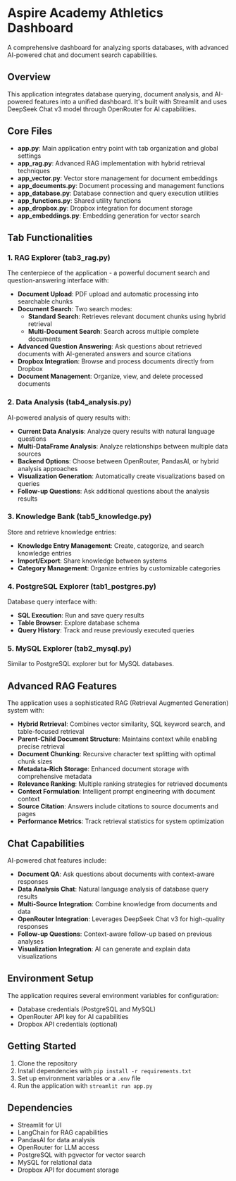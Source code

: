 # Aspire Academy Athletics Dashboard

A comprehensive dashboard for analyzing sports databases, with advanced AI-powered chat and document search capabilities.

## Overview

This application integrates database querying, document analysis, and AI-powered features into a unified dashboard. It's built with Streamlit and uses DeepSeek Chat v3 model through OpenRouter for AI capabilities.

## Core Files

- **app.py**: Main application entry point with tab organization and global settings
- **app_rag.py**: Advanced RAG implementation with hybrid retrieval techniques
- **app_vector.py**: Vector store management for document embeddings
- **app_documents.py**: Document processing and management functions
- **app_database.py**: Database connection and query execution utilities
- **app_functions.py**: Shared utility functions
- **app_dropbox.py**: Dropbox integration for document storage
- **app_embeddings.py**: Embedding generation for vector search

## Tab Functionalities

### 1. RAG Explorer (tab3_rag.py)

The centerpiece of the application - a powerful document search and question-answering interface with:

- **Document Upload**: PDF upload and automatic processing into searchable chunks
- **Document Search**: Two search modes:
  - **Standard Search**: Retrieves relevant document chunks using hybrid retrieval
  - **Multi-Document Search**: Search across multiple complete documents
- **Advanced Question Answering**: Ask questions about retrieved documents with AI-generated answers and source citations
- **Dropbox Integration**: Browse and process documents directly from Dropbox
- **Document Management**: Organize, view, and delete processed documents

### 2. Data Analysis (tab4_analysis.py)

AI-powered analysis of query results with:

- **Current Data Analysis**: Analyze query results with natural language questions
- **Multi-DataFrame Analysis**: Analyze relationships between multiple data sources
- **Backend Options**: Choose between OpenRouter, PandasAI, or hybrid analysis approaches
- **Visualization Generation**: Automatically create visualizations based on queries
- **Follow-up Questions**: Ask additional questions about the analysis results

### 3. Knowledge Bank (tab5_knowledge.py)

Store and retrieve knowledge entries:

- **Knowledge Entry Management**: Create, categorize, and search knowledge entries
- **Import/Export**: Share knowledge between systems
- **Category Management**: Organize entries by customizable categories

### 4. PostgreSQL Explorer (tab1_postgres.py)

Database query interface with:

- **SQL Execution**: Run and save query results
- **Table Browser**: Explore database schema
- **Query History**: Track and reuse previously executed queries

### 5. MySQL Explorer (tab2_mysql.py)

Similar to PostgreSQL explorer but for MySQL databases.

## Advanced RAG Features

The application uses a sophisticated RAG (Retrieval Augmented Generation) system with:

- **Hybrid Retrieval**: Combines vector similarity, SQL keyword search, and table-focused retrieval
- **Parent-Child Document Structure**: Maintains context while enabling precise retrieval
- **Document Chunking**: Recursive character text splitting with optimal chunk sizes
- **Metadata-Rich Storage**: Enhanced document storage with comprehensive metadata
- **Relevance Ranking**: Multiple ranking strategies for retrieved documents
- **Context Formulation**: Intelligent prompt engineering with document context
- **Source Citation**: Answers include citations to source documents and pages
- **Performance Metrics**: Track retrieval statistics for system optimization

## Chat Capabilities

AI-powered chat features include:

- **Document QA**: Ask questions about documents with context-aware responses
- **Data Analysis Chat**: Natural language analysis of database query results
- **Multi-Source Integration**: Combine knowledge from documents and data
- **OpenRouter Integration**: Leverages DeepSeek Chat v3 for high-quality responses
- **Follow-up Questions**: Context-aware follow-up based on previous analyses
- **Visualization Integration**: AI can generate and explain data visualizations

## Environment Setup

The application requires several environment variables for configuration:

- Database credentials (PostgreSQL and MySQL)
- OpenRouter API key for AI capabilities
- Dropbox API credentials (optional)

## Getting Started

1. Clone the repository
2. Install dependencies with `pip install -r requirements.txt`
3. Set up environment variables or a `.env` file
4. Run the application with `streamlit run app.py`

## Dependencies

- Streamlit for UI
- LangChain for RAG capabilities
- PandasAI for data analysis
- OpenRouter for LLM access
- PostgreSQL with pgvector for vector search
- MySQL for relational data
- Dropbox API for document storage

 